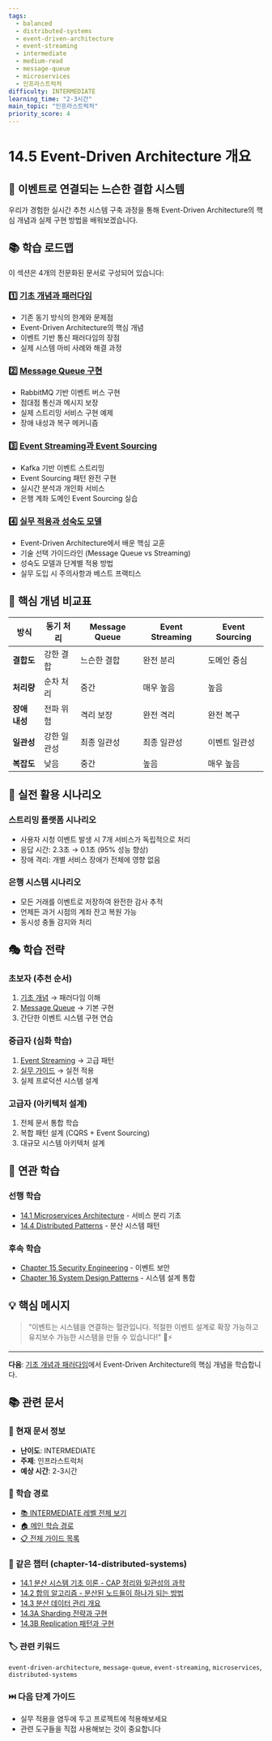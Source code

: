 ```yaml
---
tags:
  - balanced
  - distributed-systems
  - event-driven-architecture
  - event-streaming
  - intermediate
  - medium-read
  - message-queue
  - microservices
  - 인프라스트럭처
difficulty: INTERMEDIATE
learning_time: "2-3시간"
main_topic: "인프라스트럭처"
priority_score: 4
---
```


# 14.5 Event-Driven Architecture 개요

## 🎯 이벤트로 연결되는 느슨한 결합 시스템

우리가 경험한 실시간 추천 시스템 구축 과정을 통해 Event-Driven Architecture의 핵심 개념과 실제 구현 방법을 배워보겠습니다.

## 📚 학습 로드맵

이 섹션은 4개의 전문화된 문서로 구성되어 있습니다:

### 1️⃣ [기초 개념과 패러다임](14-03-event-driven-fundamentals.md)

- 기존 동기 방식의 한계와 문제점
- Event-Driven Architecture의 핵심 개념
- 이벤트 기반 통신 패러다임의 장점
- 실제 시스템 마비 사례와 해결 과정

### 2️⃣ [Message Queue 구현](14-18-message-queue-implementation.md)

- RabbitMQ 기반 이벤트 버스 구현
- 점대점 통신과 메시지 보장
- 실제 스트리밍 서비스 구현 예제
- 장애 내성과 복구 메커니즘

### 3️⃣ [Event Streaming과 Event Sourcing](14-19-event-streaming-sourcing.md)

- Kafka 기반 이벤트 스트리밍
- Event Sourcing 패턴 완전 구현
- 실시간 분석과 개인화 서비스
- 은행 계좌 도메인 Event Sourcing 실습

### 4️⃣ [실무 적용과 성숙도 모델](14-04-practical-implementation-guide.md)

- Event-Driven Architecture에서 배운 핵심 교훈
- 기술 선택 가이드라인 (Message Queue vs Streaming)
- 성숙도 모델과 단계별 적용 방법
- 실무 도입 시 주의사항과 베스트 프랙티스

## 🎯 핵심 개념 비교표

| 방식 | 동기 처리 | Message Queue | Event Streaming | Event Sourcing |
|------|-----------|---------------|-----------------|----------------|
| **결합도** | 강한 결합 | 느슨한 결합 | 완전 분리 | 도메인 중심 |
| **처리량** | 순차 처리 | 중간 | 매우 높음 | 높음 |
| **장애 내성** | 전파 위험 | 격리 보장 | 완전 격리 | 완전 복구 |
| **일관성** | 강한 일관성 | 최종 일관성 | 최종 일관성 | 이벤트 일관성 |
| **복잡도** | 낮음 | 중간 | 높음 | 매우 높음 |

## 🚀 실전 활용 시나리오

### 스트리밍 플랫폼 시나리오

- 사용자 시청 이벤트 발생 시 7개 서비스가 독립적으로 처리
- 응답 시간: 2.3초 → 0.1초 (95% 성능 향상)
- 장애 격리: 개별 서비스 장애가 전체에 영향 없음

### 은행 시스템 시나리오

- 모든 거래를 이벤트로 저장하여 완전한 감사 추적
- 언제든 과거 시점의 계좌 잔고 복원 가능
- 동시성 충돌 감지와 처리

## 🎭 학습 전략

### 초보자 (추천 순서)

1. [기초 개념](14-03-event-driven-fundamentals.md) → 패러다임 이해
2. [Message Queue](14-18-message-queue-implementation.md) → 기본 구현
3. 간단한 이벤트 시스템 구현 연습

### 중급자 (심화 학습)

1. [Event Streaming](14-19-event-streaming-sourcing.md) → 고급 패턴
2. [실무 가이드](14-04-practical-implementation-guide.md) → 실전 적용
3. 실제 프로덕션 시스템 설계

### 고급자 (아키텍처 설계)

1. 전체 문서 통합 학습
2. 복합 패턴 설계 (CQRS + Event Sourcing)
3. 대규모 시스템 아키텍처 설계

## 🔗 연관 학습

### 선행 학습

- [14.1 Microservices Architecture](chapter-15-microservices-architecture/16-01-microservices-architecture.md) - 서비스 분리 기초
- [14.4 Distributed Patterns](14-52-distributed-patterns.md) - 분산 시스템 패턴

### 후속 학습

- [Chapter 15 Security Engineering](../chapter-17-security-engineering/index.md) - 이벤트 보안
- [Chapter 16 System Design Patterns](../chapter-16-system-design-patterns/index.md) - 시스템 설계 통합

## 💡 핵심 메시지

> "이벤트는 시스템을 연결하는 혈관입니다. 적절한 이벤트 설계로 확장 가능하고 유지보수 가능한 시스템을 만들 수 있습니다!" 🌊⚡

---

**다음**: [기초 개념과 패러다임](14-03-event-driven-fundamentals.md)에서 Event-Driven Architecture의 핵심 개념을 학습합니다.

## 📚 관련 문서

### 📖 현재 문서 정보

- **난이도**: INTERMEDIATE
- **주제**: 인프라스트럭처
- **예상 시간**: 2-3시간

### 🎯 학습 경로

- [📚 INTERMEDIATE 레벨 전체 보기](../learning-paths/intermediate/)
- [🏠 메인 학습 경로](../learning-paths/)
- [📋 전체 가이드 목록](../README.md)

### 📂 같은 챕터 (chapter-14-distributed-systems)

- [14.1 분산 시스템 기초 이론 - CAP 정리와 일관성의 과학](./14-01-distributed-fundamentals.md)
- [14.2 합의 알고리즘 - 분산된 노드들이 하나가 되는 방법](./14-10-consensus-algorithms.md)
- [14.3 분산 데이터 관리 개요](./14-11-distributed-data.md)
- [14.3A Sharding 전략과 구현](./14-12-sharding-strategies.md)
- [14.3B Replication 패턴과 구현](./14-50-replication-patterns.md)

### 🏷️ 관련 키워드

`event-driven-architecture`, `message-queue`, `event-streaming`, `microservices`, `distributed-systems`

### ⏭️ 다음 단계 가이드

- 실무 적용을 염두에 두고 프로젝트에 적용해보세요
- 관련 도구들을 직접 사용해보는 것이 중요합니다
